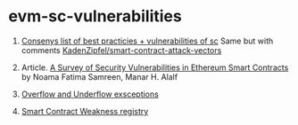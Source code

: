 # evm-sc-vulnerabilities

1. [Consenys list of best practicies + vulnerabilities of sc](https://consensys.github.io/smart-contract-best-practices/known_attacks/)
Same but with comments
[KadenZipfel/smart-contract-attack-vectors](https://github.com/KadenZipfel/smart-contract-attack-vectors)

2. Article. [A Survey of Security Vulnerabilities in Ethereum Smart Contracts](https://arxiv.org/pdf/2105.06974.pdf#:~:text=Case%20studies%20outline%20that%20Ethereum,BT%20is%20public%20and%20distributed)
  by Noama Fatima Samreen, Manar H. Alalf
  
3. [Overflow and Underflow exsceptions](https://github.com/ethereum/solidity/issues/796#issuecomment-253578925)

4. [Smart Contract Weakness registry](https://swcregistry.io/)
